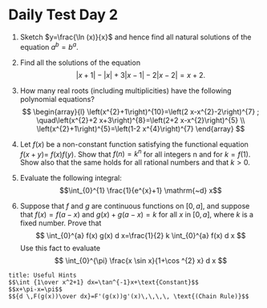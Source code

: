 # Daily Test Day 2
1. Sketch $y=\frac{\ln (x)}{x}$ and hence find all natural solutions of the equation $a^{b}=b^{a}$.

2. Find all the solutions of the equation
$$|x+1|-|x|+3|x-1|-2|x-2|=x+2.$$

3. How many real roots (including multiplicities) have the following polynomial equations?
$$
\begin{array}{l}
\left(x^{2}+1\right)^{10}=\left(2 x-x^{2}-2\right)^{7} ; \quad\left(x^{2}+2 x+3\right)^{8}=\left(2+2 x-x^{2}\right)^{5} \\
\left(x^{2}+1\right)^{5}=\left(1-2 x^{4}\right)^{7}
\end{array}
$$
4. Let $f(x)$ be a non-constant function satisfying the functional equation $f(x+y)=$ $f(x) f(y)$. Show that $f(n)=k^{n}$ for all integers $\mathrm{n}$ and for $k=f(1)$. Show also that the same holds for all rational numbers and that $k>0$.

5. Evaluate the following integral:
$$\int_{0}^{1} \frac{1}{e^{x}+1} \mathrm{~d} x$$
6. Suppose that $f$ and $g$ are continuous functions on $[0, a]$, and suppose that $f(x)=f(a-x)$ and $g(x)+g(a-x)=k$ for all $x$ in $[0, a]$, where $k$ is a fixed number. Prove that
$$
\int_{0}^{a} f(x) g(x) d x=\frac{1}{2} k \int_{0}^{a} f(x) d x
$$
Use this fact to evaluate
$$
\int_{0}^{\pi} \frac{x \sin x}{1+\cos ^{2} x} d x
$$
```ad-info
title: Useful Hints
$$\int {1\over x^2+1} dx=\tan^{-1}x+\text{Constant}$$
$$x+\pi-x=\pi$$
$${d \,F(g(x))\over dx}=F'(g(x))g'(x)\,\,\,\, \text{(Chain Rule)}$$
```